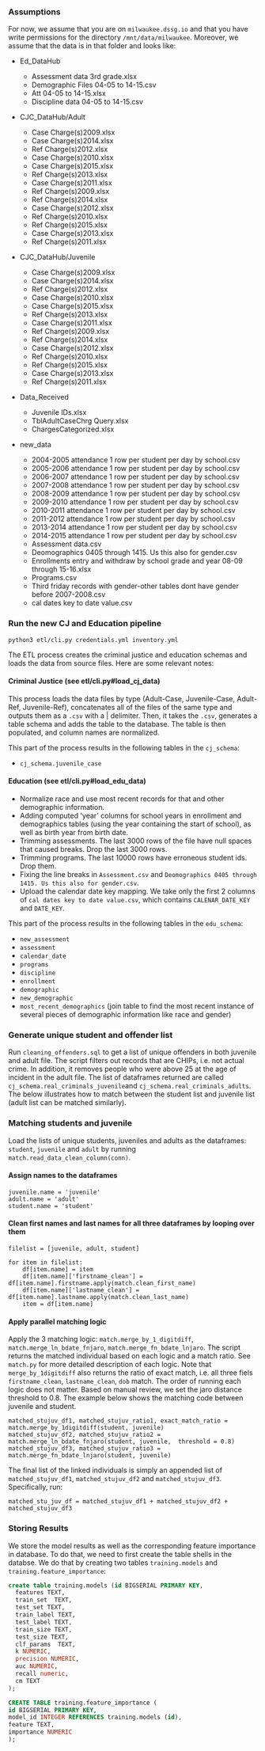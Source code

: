 ### Assumptions

For now, we assume that you are on `milwaukee.dssg.io` and that you have write permissions
for the directory `/mnt/data/milwaukee`. Moreover, we assume that the data is in that folder
and looks like:

* Ed_DataHub
	* Assessment data 3rd grade.xlsx  
	* Demographic Files 04-05 to 14-15.csv
	* Att 04-05 to 14-15.xlsx         
	* Discipline data 04-05 to 14-15.csv
	
* CJC_DataHub/Adult
	* Case Charge(s)2009.xlsx  
	* Case Charge(s)2014.xlsx  
	* Ref Charge(s)2012.xlsx
	* Case Charge(s)2010.xlsx  
	* Case Charge(s)2015.xlsx  
	* Ref Charge(s)2013.xlsx
	* Case Charge(s)2011.xlsx  
	* Ref Charge(s)2009.xlsx   
	* Ref Charge(s)2014.xlsx
	* Case Charge(s)2012.xlsx  
	* Ref Charge(s)2010.xlsx   
	* Ref Charge(s)2015.xlsx
	* Case Charge(s)2013.xlsx  
	* Ref Charge(s)2011.xlsx  
	
* CJC_DataHub/Juvenile
	* Case Charge(s)2009.xlsx  
	* Case Charge(s)2014.xlsx  
	* Ref Charge(s)2012.xlsx
	* Case Charge(s)2010.xlsx  
	* Case Charge(s)2015.xlsx  
	* Ref Charge(s)2013.xlsx
	* Case Charge(s)2011.xlsx  
	* Ref Charge(s)2009.xlsx  
	* Ref Charge(s)2014.xlsx
	* Case Charge(s)2012.xlsx  
	* Ref Charge(s)2010.xlsx   
	* Ref Charge(s)2015.xlsx
	* Case Charge(s)2013.xlsx  
	* Ref Charge(s)2011.xlsx
	
* Data_Received
	* Juvenile IDs.xlsx  
	* TblAdultCaseChrg Query.xlsx
	* ChargesCategorized.xlsx 

* new_data
	* 2004-2005 attendance 1 row per student per day by school.csv
	* 2005-2006 attendance 1 row per student per day by school.csv
	* 2006-2007 attendance 1 row per student per day by school.csv
	* 2007-2008 attendance 1 row per student per day by school.csv
	* 2008-2009 attendance 1 row per student per day by school.csv
	* 2009-2010 attendance 1 row per student per day by school.csv
	* 2010-2011 attendance 1 row per student per day by school.csv
	* 2011-2012 attendance 1 row per student per day by school.csv
	* 2013-2014 attendance 1 row per student per day by school.csv
	* 2014-2015 attendance 1 row per student per day by school.csv
	* Assessment data.csv
	* Deomographics 0405 through 1415. Us this also for gender.csv
	* Enrollments entry and withdraw by school grade and year 08-09 through 15-16.xlsx
	* Programs.csv
	* Third friday records with gender-other tables dont have gender before 2007-2008.csv
	* cal dates key to date value.csv


### Run the new CJ and Education pipeline
```
python3 etl/cli.py credentials.yml inventory.yml
```

The ETL process creates the criminal justice and education schemas and loads the data from source files. Here are some relevant notes:

#### Criminal Justice (see etl/cli.py#load_cj_data)
This process loads the data files by type (Adult-Case, Juvenile-Case, Adult-Ref, Juvenile-Ref), concatenates all of the files of the same type and outputs them as a `.csv` with a | delimiter. Then, it takes the `.csv`, generates a table schema and adds the table to the database. The table is then populated, and column names are normalized. 

This part of the process results in the following tables in the `cj_schema`:
- `cj_schema.juvenile_case`

#### Education (see etl/cli.py#load_edu_data)
- Normalize race and use most recent records for that and other demographic information. 
- Adding computed 'year' columns for school years in enrollment and demographics tables (using the year containing the start of school), as well as birth year from birth date.
- Trimming assessments. The last 3000 rows of the file have null spaces that caused breaks. Drop the last 3000 rows.
- Trimming programs. The last 10000 rows have erroneous student ids. Drop them.
- Fixing the line breaks in `Assessment.csv` and `Deomographics 0405 through 1415. Us this also for gender.csv`.
- Upload the calendar date key mapping. We take only the first 2 columns of `cal dates key to date value.csv`, which contains `CALENAR_DATE_KEY` and `DATE_KEY`. 

This part of the process results in the following tables in the `edu_schema`:
- `new_assessment`
- `assessment`
- `calendar_date`
- `programs`
- `discipline`
- `enrollment`
- `demographic`
- `new_demographic`
- `most_recent_demographics` (join table to find the most recent instance of several pieces of demographic information like race and gender)

### Generate unique student and offender list

Run `cleaning_offenders.sql` to get a list of unique offenders in both juvenile and adult file. The script filters out records that are CHIPs, i.e. not actual crime. In addition, it removes people who were above 25 at the age of incident in the adult file. The list of dataframes returned are called `cj_schema.real_criminals_juvenile`and `cj_schema.real_criminals_adults`. The below illustrates how to match between the student list and juvenile list (adult list can be matched similarly). 



### Matching students and juvenile

Load the lists of unique students, juveniles and adults as the dataframes: `student`, `juvenile` and `adult` by running
`match.read_data_clean_column(conn)`.

#### Assign names to the dataframes
```
juvenile.name = 'juvenile'
adult.name = 'adult'
student.name = 'student'
```

#### Clean first names and last names for all three dataframes by looping over them
```
filelist = [juvenile, adult, student]

for item in filelist:
    df[item.name] = item
    df[item.name]['firstname_clean'] = df[item.name].firstname.apply(match.clean_first_name)
    df[item.name]['lastname_clean'] = df[item.name].lastname.apply(match.clean_last_name)
    item = df[item.name]
```

#### Apply parallel matching logic

Apply the 3 matching logic: `match.merge_by_1_digitdiff`, `match.merge_ln_bdate_fnjaro`, `match.merge_fn_bdate_lnjaro`. The script returns the matched individual based on each logic and a match ratio. See `match.py` for more detailed description of each logic. Note that `merge_by_1digitdiff` also returns the ratio of exact match, i.e. all three fiels `firstname_clean`, `lastname_clean`, `dob` match.  The order of running each logic does not matter. Based on manual review, we set the jaro distance threshold to 0.8. The example below shows the matching code between juvenile and student.

```
matched_stujuv_df1, matched_stujuv_ratio1, exact_match_ratio = match.merge_by_1digitdiff(student, juvenile)
matched_stujuv_df2, matched_stujuv_ratio2 = match.merge_ln_bdate_fnjaro(student, juvenile,  threshold = 0.8)
matched_stujuv_df3, matched_stujuv_ratio3 = match.merge_fn_bdate_lnjaro(student, juvenile)
```

The final list of the linked individuals is simply an appended list of `matched_stujuv_df1`, `matched_stujuv_df2` and `matched_stujuv_df3`. Specifically, run:

```++
matched_stu_juv_df = matched_stujuv_df1 + matched_stujuv_df2 + matched_stujuv_df3
```




### Storing Results

We store the model results as well as the corresponding feature importance in database. To do that, we need to first create the table shells in the databse. We do that by creating two tables `training.models` and `training.feature_importance`:
```sql
create table training.models (id BIGSERIAL PRIMARY KEY,
  features TEXT, 
  train_set  TEXT,
  test_set TEXT,
  train_label TEXT,
  test_label TEXT,
  train_size TEXT,
  test_size TEXT,
  clf_params  TEXT,
  k NUMERIC,
  precision NUMERIC,
  auc NUMERIC,
  recall numeric,
  cm TEXT
);

CREATE TABLE training.feature_importance (
id BIGSERIAL PRIMARY KEY,
model_id INTEGER REFERENCES training.models (id),
feature TEXT,
importance NUMERIC
);
```





